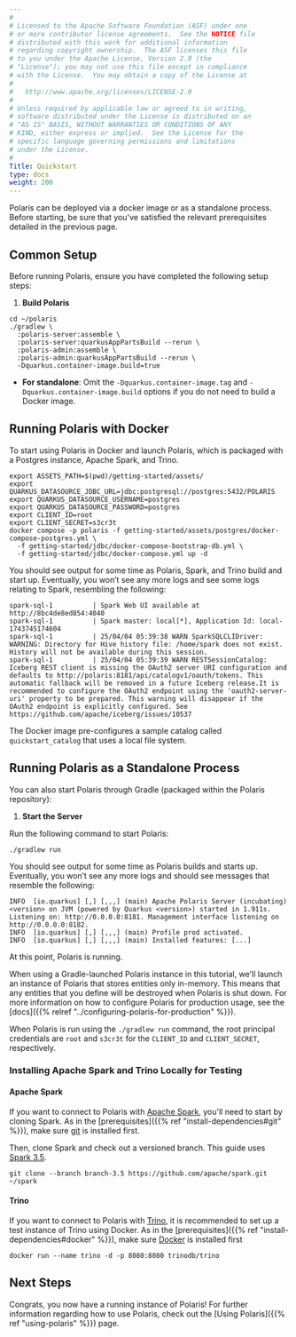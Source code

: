 ```yaml
---
#
# Licensed to the Apache Software Foundation (ASF) under one
# or more contributor license agreements.  See the NOTICE file
# distributed with this work for additional information
# regarding copyright ownership.  The ASF licenses this file
# to you under the Apache License, Version 2.0 (the
# "License"); you may not use this file except in compliance
# with the License.  You may obtain a copy of the License at
#
#   http://www.apache.org/licenses/LICENSE-2.0
#
# Unless required by applicable law or agreed to in writing,
# software distributed under the License is distributed on an
# "AS IS" BASIS, WITHOUT WARRANTIES OR CONDITIONS OF ANY
# KIND, either express or implied.  See the License for the
# specific language governing permissions and limitations
# under the License.
#
Title: Quickstart
type: docs
weight: 200
---
```


Polaris can be deployed via a docker image or as a standalone process. Before starting, be sure that you've satisfied the relevant prerequisites detailed in the previous page.

## Common Setup
Before running Polaris, ensure you have completed the following setup steps:

1. **Build Polaris**
```shell
cd ~/polaris
./gradlew \
  :polaris-server:assemble \
  :polaris-server:quarkusAppPartsBuild --rerun \
  :polaris-admin:assemble \
  :polaris-admin:quarkusAppPartsBuild --rerun \
  -Dquarkus.container-image.build=true
```
- **For standalone**: Omit the `-Dquarkus.container-image.tag` and `-Dquarkus.container-image.build` options if you do not need to build a Docker image.

## Running Polaris with Docker

To start using Polaris in Docker and launch Polaris, which is packaged with a Postgres instance, Apache Spark, and Trino.

```shell
export ASSETS_PATH=$(pwd)/getting-started/assets/
export QUARKUS_DATASOURCE_JDBC_URL=jdbc:postgresql://postgres:5432/POLARIS
export QUARKUS_DATASOURCE_USERNAME=postgres
export QUARKUS_DATASOURCE_PASSWORD=postgres
export CLIENT_ID=root
export CLIENT_SECRET=s3cr3t
docker compose -p polaris -f getting-started/assets/postgres/docker-compose-postgres.yml \
  -f getting-started/jdbc/docker-compose-bootstrap-db.yml \
  -f getting-started/jdbc/docker-compose.yml up -d
```

You should see output for some time as Polaris, Spark, and Trino build and start up. Eventually, you won’t see any more logs and see some logs relating to Spark, resembling the following:

```
spark-sql-1          | Spark Web UI available at http://8bc4de8ed854:4040
spark-sql-1          | Spark master: local[*], Application Id: local-1743745174604
spark-sql-1          | 25/04/04 05:39:38 WARN SparkSQLCLIDriver: WARNING: Directory for Hive history file: /home/spark does not exist.   History will not be available during this session.
spark-sql-1          | 25/04/04 05:39:39 WARN RESTSessionCatalog: Iceberg REST client is missing the OAuth2 server URI configuration and defaults to http://polaris:8181/api/catalogv1/oauth/tokens. This automatic fallback will be removed in a future Iceberg release.It is recommended to configure the OAuth2 endpoint using the 'oauth2-server-uri' property to be prepared. This warning will disappear if the OAuth2 endpoint is explicitly configured. See https://github.com/apache/iceberg/issues/10537
```

The Docker image pre-configures a sample catalog called `quickstart_catalog` that uses a local file system.

## Running Polaris as a Standalone Process

You can also start Polaris through Gradle (packaged within the Polaris repository):

1. **Start the Server**

Run the following command to start Polaris:

```shell
./gradlew run
```

You should see output for some time as Polaris builds and starts up. Eventually, you won’t see any more logs and should see messages that resemble the following:

```
INFO  [io.quarkus] [,] [,,,] (main) Apache Polaris Server (incubating) <version> on JVM (powered by Quarkus <version>) started in 1.911s. Listening on: http://0.0.0.0:8181. Management interface listening on http://0.0.0.0:8182.
INFO  [io.quarkus] [,] [,,,] (main) Profile prod activated.
INFO  [io.quarkus] [,] [,,,] (main) Installed features: [...]
```

At this point, Polaris is running.

When using a Gradle-launched Polaris instance in this tutorial, we'll launch an instance of Polaris that stores entities only in-memory. This means that any entities that you define will be destroyed when Polaris is shut down.
For more information on how to configure Polaris for production usage, see the [docs]({{% relref "../configuring-polaris-for-production" %}}).

When Polaris is run using the `./gradlew run` command, the root principal credentials are `root` and `s3cr3t` for the `CLIENT_ID` and `CLIENT_SECRET`, respectively.

### Installing Apache Spark and Trino Locally for Testing

#### Apache Spark

If you want to connect to Polaris with [Apache Spark](https://spark.apache.org/), you'll need to start by cloning Spark. As in the [prerequisites]({{% ref "install-dependencies#git" %}}), make sure [git](https://git-scm.com/) is installed first.

Then, clone Spark and check out a versioned branch. This guide uses [Spark 3.5](https://spark.apache.org/releases/spark-release-3-5-0.html).

```shell
git clone --branch branch-3.5 https://github.com/apache/spark.git ~/spark
```

#### Trino
If you want to connect to Polaris with [Trino](https://trino.io/), it is recommended to set up a test instance of Trino using Docker. As in the [prerequisites]({{% ref "install-dependencies#docker" %}}), make sure [Docker](https://www.docker.com/) is installed first

```shell
docker run --name trino -d -p 8080:8080 trinodb/trino
```

## Next Steps
Congrats, you now have a running instance of Polaris! For further information regarding how to use Polaris, check out the [Using Polaris]({{% ref "using-polaris" %}}) page.



